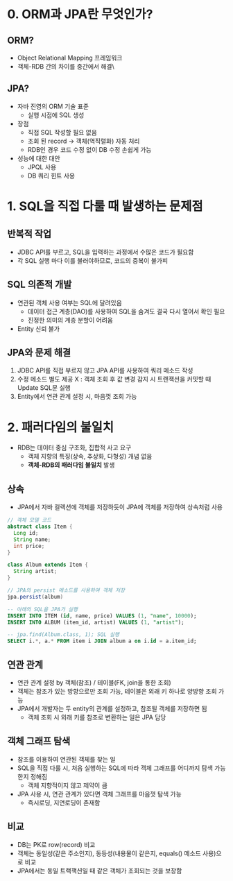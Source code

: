 # 0. ORM과 JPA란 무엇인가?
## ORM?
- Object Relational Mapping 프레임워크
- 객체-RDB 간의 차이를 중간에서 해결\

## JPA?
- 자바 진영의 ORM 기술 표준
    - 실행 시점에 SQL 생성
- 장점
    - 직접 SQL 작성할 필요 없음
    - 조회 된 record -> 객체(역직렬화) 자동 처리
    - RDB인 경우 코드 수정 없이 DB 수정 손쉽게 가능
- 성능에 대한 대안
    - JPQL 사용
    - DB 쿼리 힌트 사용
 
# 1. SQL을 직접 다룰 때 발생하는 문제점
## 반복적 작업
- JDBC API를 부르고, SQL을 입력하는 과정에서 수많은 코드가 필요함
- 각 SQL 실행 마다 이를 불러야하므로, 코드의 중복이 불가피

## SQL 의존적 개발
- 연관된 객체 사용 여부는 SQL에 달려있음
    - 데이터 접근 계층(DAO)를 사용하여 SQL을 숨겨도 결국 다시 열어서 확인 필요
    - 진정한 의미의 계층 분할이 어려움
- Entity 신뢰 불가

## JPA와 문제 해결
1. JDBC API를 직접 부르지 않고 JPA API를 사용하여 쿼리 메소드 작성
2. 수정 메소드 별도 제공 X : 객체 조회 후 값 변경 감지 시 트랜잭션을 커밋할 때 Update SQL문 실행
3. Entity에서 연관 관계 설정 시, 마음껏 조회 가능

# 2. 패러다임의 불일치
- RDB는 데이터 중심 구조화, 집합적 사고 요구
    - 객체 지향의 특징(상속, 추상화, 다형성) 개념 없음
    - **객체-RDB의 패러다임 불일치** 발생

## 상속
- JPA에서 자바 컬렉션에 객체를 저장하듯이 JPA에 객체를 저장하여 상속처럼 사용
```java
// 객체 모델 코드
abstract class Item {
  Long id;
  String name;
  int price;
}

class Album extends Item {
  String artist;
}
```
```java
// JPA의 persist 메소드를 사용하여 객체 저장
jpa.persist(album)
```
```sql
-- 아래의 SQL을 JPA가 실행
INSERT INTO ITEM (id, name, price) VALUES (1, "name", 10000);
INSERT INTO ALBUM (item_id, artist) VALUES (1, "artist");

-- jpa.find(Album.class, 1); SQL 실행
SELECT i.*, a.* FROM item i JOIN album a on i.id = a.item_id;
```

## 연관 관계
- 연관 관계 설정 by 객체(참조) / 테이블(FK, join을 통한 조회)
- 객체는 참조가 있는 방향으로만 조회 가능, 테이블은 외래 키 하나로 양방향 조회 가능
- JPA에서 개발자는 두 entity의 관계를 설정하고, 참조될 객체를 저장하면 됨
    - 객체 조회 시 외래 키를 참조로 변환하는 일은 JPA 담당

## 객체 그래프 탐색
- 참조를 이용하여 연관된 객체를 찾는 일
- SQL을 직접 다룰 시, 처음 실행하는 SQL에 따라 객체 그래프를 어디까지 탐색 가능한지 정해짐
  - 객체 지향적이지 않고 제약이 큼
- JPA 사용 시, 연관 관계가 있다면 객체 그래프를 마음껏 탐색 가능
  - 즉시로딩, 지연로딩이 존재함

## 비교
- DB는 PK로 row(record) 비교
- 객체는 동일성(같은 주소인지), 동등성(내용물이 같은지, equals() 메소드 사용)으로 비교
- JPA에서는 동일 트랙잭션일 때 같은 객체가 조회되는 것을 보장함
